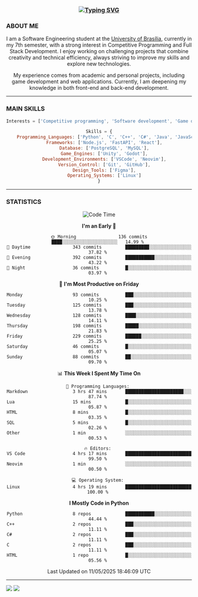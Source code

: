 <center>
<h3 align="center"> <a href="https://git.io/typing-svg"><img src="https://readme-typing-svg.demolab.com?font=Fira+Code&size=35&duration=4000&pause=1000&center=true&vCenter=true&width=500&height=70&lines=Hi+there!;I'm+Diego+Carlito!" alt="Typing SVG" /></a> </h3>

<h3 align="left"> ABOUT ME </h3>

I am a Software Engineering student at the [University of Brasília](https://international.unb.br/), currently in my 7th semester, with a strong interest in Competitive Programming and Full Stack Development. I enjoy working on challenging projects that combine creativity and technical efficiency, always striving to improve my skills and explore new technologies.  

My experience comes from academic and personal projects, including game development and web applications. Currently, I am deepening my knowledge in both front-end and back-end development.

---

<h3 align="left"> MAIN SKILLS </h3>

```javascript
Interests = ['Competitive programming', 'Software development', 'Game development', 'Artificial intelligence']

Skills = {
    Programming_Languages: ['Python', 'C', 'C++', 'C#', 'Java', 'JavaScript', 'HTML', 'CSS'],
    Frameworks: ['Node.js', 'FastAPI', 'React'],
    Database: ['PostgreSQL', 'MySQL'],
    Game_Engines: ['Unity', 'Godot'],
    Development_Environments: ['VSCode', 'Neovim'],
    Version_Control: ['Git', 'GitHub'],
    Design_Tools: ['Figma'],
    Operating_Systems: ['Linux']
}
```

---

<h3 align="left"> STATISTICS </h3>

<!--START_SECTION:waka-->
![Code Time](http://img.shields.io/badge/Code%20Time-120%20hrs%2050%20mins-blue)

**I'm an Early 🐤** 

```text
🌞 Morning                136 commits         ████░░░░░░░░░░░░░░░░░░░░░   14.99 % 
🌆 Daytime                343 commits         █████████░░░░░░░░░░░░░░░░   37.82 % 
🌃 Evening                392 commits         ███████████░░░░░░░░░░░░░░   43.22 % 
🌙 Night                  36 commits          █░░░░░░░░░░░░░░░░░░░░░░░░   03.97 % 
```
📅 **I'm Most Productive on Friday** 

```text
Monday                   93 commits          ███░░░░░░░░░░░░░░░░░░░░░░   10.25 % 
Tuesday                  125 commits         ███░░░░░░░░░░░░░░░░░░░░░░   13.78 % 
Wednesday                128 commits         ████░░░░░░░░░░░░░░░░░░░░░   14.11 % 
Thursday                 198 commits         █████░░░░░░░░░░░░░░░░░░░░   21.83 % 
Friday                   229 commits         ██████░░░░░░░░░░░░░░░░░░░   25.25 % 
Saturday                 46 commits          █░░░░░░░░░░░░░░░░░░░░░░░░   05.07 % 
Sunday                   88 commits          ██░░░░░░░░░░░░░░░░░░░░░░░   09.70 % 
```


📊 **This Week I Spent My Time On** 

```text
💬 Programming Languages: 
Markdown                 3 hrs 47 mins       ██████████████████████░░░   87.74 % 
Lua                      15 mins             █░░░░░░░░░░░░░░░░░░░░░░░░   05.87 % 
HTML                     8 mins              █░░░░░░░░░░░░░░░░░░░░░░░░   03.35 % 
SQL                      5 mins              █░░░░░░░░░░░░░░░░░░░░░░░░   02.26 % 
Other                    1 min               ░░░░░░░░░░░░░░░░░░░░░░░░░   00.53 % 

🔥 Editors: 
VS Code                  4 hrs 17 mins       █████████████████████████   99.50 % 
Neovim                   1 min               ░░░░░░░░░░░░░░░░░░░░░░░░░   00.50 % 

💻 Operating System: 
Linux                    4 hrs 19 mins       █████████████████████████   100.00 % 
```

**I Mostly Code in Python** 

```text
Python                   8 repos             ███████████░░░░░░░░░░░░░░   44.44 % 
C++                      2 repos             ███░░░░░░░░░░░░░░░░░░░░░░   11.11 % 
C#                       2 repos             ███░░░░░░░░░░░░░░░░░░░░░░   11.11 % 
C                        2 repos             ███░░░░░░░░░░░░░░░░░░░░░░   11.11 % 
HTML                     1 repo              █░░░░░░░░░░░░░░░░░░░░░░░░   05.56 % 
```




 Last Updated on 11/05/2025 18:46:09 UTC
<!--END_SECTION:waka-->

---
<div align="left"> 
  <a href = "mailto:diego.carlito01@gmail.com"><img src="https://img.shields.io/badge/-Gmail-%23333?style=for-the-badge&logo=gmail&logoColor=white" target="_blank"></a>
  <a href="https://www.linkedin.com/in/diegocarlito" target="_blank"><img src="https://img.shields.io/badge/-LinkedIn-%230077B5?style=for-the-badge&logo=linkedin&logoColor=white" target="_blank"></a> 
</div>
</center>
